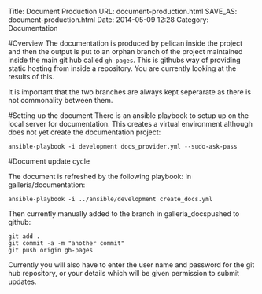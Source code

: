 Title: Document Production
URL: document-production.html
SAVE_AS: document-production.html
Date: 2014-05-09 12:28
Category: Documentation

#Overview
The documentation is produced by pelican inside the project and then the output is put to an orphan branch of the project maintained inside the main git hub called `gh-pages`.  This is githubs way of providing static hosting from inside a repository.  You are currently looking at the results of this.

It is important that the two branches are always kept seperarate as there is not commonality between them.

#Setting up the document
There is an ansible playbook to setup up on the local server for documentation.  This creates a virtual environment although does not yet create the documentation project:

````
ansible-playbook -i development docs_provider.yml --sudo-ask-pass
````

#Document update cycle

The document is refreshed by the following playbook:
In galleria/documentation:

````
ansible-playbook -i ../ansible/development create_docs.yml
````

Then currently manually added to the branch in galleria_docspushed to github:

 
````
git add .
git commit -a -m "another commit"
git push origin gh-pages
````

Currently you will also have to enter the user name and password for the git hub repository, or your details which will be given permission to submit updates.

